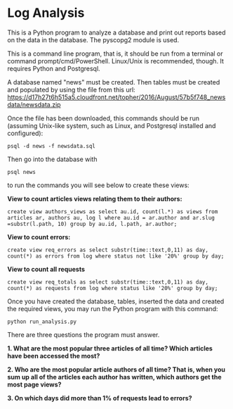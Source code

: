 # Log Analysis

This is a Python program to analyze a database and print out reports based on the data in the database. The pyscopg2 module is used.

This is a command line program, that is, it should be run from a terminal or command prompt/cmd/PowerShell. Linux/Unix is recommended, though. It requires Python and Postgresql.

A database named "news" must be created. Then tables must be created and populated by using the file from this url: https://d17h27t6h515a5.cloudfront.net/topher/2016/August/57b5f748_newsdata/newsdata.zip

Once the file has been downloaded, this commands should be run (assuming Unix-like system, such as Linux, and Postgresql installed and configured):

`psql -d news -f newsdata.sql`

Then go into the database with

`psql news`

to run the commands you will see below to create these views:

**View to count articles views relating them to their authors:**

`create view authors_views as
      select au.id, count(l.*) as views
      from articles ar, authors au, log l where au.id = ar.author
      and ar.slug =substr(l.path, 10)
      group by au.id, l.path, ar.author;`

**View to count errors:**

`create view req_errors as
      select substr(time::text,0,11) as day, count(*) as errors
      from log where status not like '20%'
      group by day;`

**View to count all requests**

`create view req_totals as
      select substr(time::text,0,11) as day, count(*) as requests
      from log where status like '20%'
      group by day;`

Once you have created the database, tables, inserted the data and created the required views, you may run the Python program with this command:

`python run_analysis.py`

There are three questions the program must answer.

**1. What are the most popular three articles of all time? Which articles have been accessed the most?**

**2. Who are the most popular article authors of all time?
That is, when you sum up all of the articles each author has written, which authors get the most page views?**

**3. On which days did more than 1% of requests lead to errors?**
